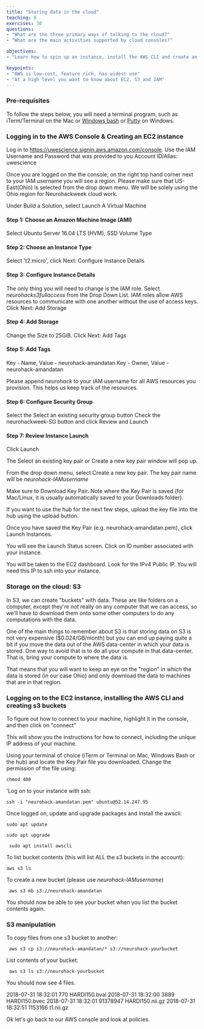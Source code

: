 ```yaml
---
title: "Storing data in the cloud"
teaching: 0
exercises: 30
questions:
- "What are the three primary ways of talking to the cloud?"
- "What are the main activities supported by cloud consoles?"

objectives:
- "Learn how to spin up an instance, install the AWS CLI and create an s3 bucket"

keypoints:
- "AWS is low-cost, feature rich, has widest use"
- "At a high level you want to know about EC2, S3 and IAM"
---
```


### Pre-requisites

To follow the steps below, you will need a terminal program, such as
iTerm/Terminal on the Mac or
[Windows bash](https://docs.microsoft.com/en-us/windows/wsl/install-win10) or
[Putty](https://www.putty.org) on Windows.

### Logging in to the AWS Console & Creating an EC2 instance

Log in to https://uwescience.signin.aws.amazon.com/console. Use the IAM
Username and Password that was provided to you Account ID/Alias:
uwescience

Once you are logged on the the console, on the right top hand corner next
to your IAM username you will see a region. Please make sure that
US-East(Ohio) is selected from the drop down menu. We will be solely
using the Ohio region for Neurohackweek cloud work.

Under Build a Solution, select Launch A Virtual Machine

#### Step 1: Choose an Amazon Machine Image (AMI)

Select Ubuntu Server 16.04 LTS (HVM), SSD Volume Type

#### Step 2: Choose an Instance Type

Select 't2.micro', click Next: Configure Instance Details

#### Step 3: Configure Instance Details

The only thing you will need to change is the IAM role. Select
*neurohacks3fullaccess* from the Drop Down List. IAM roles allow AWS
resources to communicate with one another without the use of access keys.
Click Next: Add Storage

#### Step 4: Add Storage

Change the Size to 25GiB. Click Next: Add Tags

#### Step 5: Add Tags

Key - Name, Value - neurohack-amandatan
Key - Owner, Value - neurohack-amandatan

Please append *neurohack* to your IAM username for all AWS resources you
provision. This helps us keep track of the resources.

#### Step 6: Configure Security Group

Select the Select an existing security group button
Check the neurohackweek-SG button and click Review and Launch

#### Step 7: Review Instance Launch

Click Launch

The Select an existing key pair or Create a new key pair window will pop
up.

From the drop down menu, select Create a new key pair. The key pair name
will be *neurohack-IAMusername*

Make sure to Download Key Pair. Note where the Key Pair is saved (for
Mac/Linux, it is usually automatically saved to your Downloads folder).

If you want to use the hub for the next few steps, upload the key file
into the hub using the upload button.

Once you have saved the Key Pair (e.g. neurohack-amandatan.pem), click
Launch Instances.

You will see the Launch Status screen. Click on ID number associated with
your instance.

You will be taken to the EC2 dashboard. Look for the IPv4 Public IP. You
will need this IP to ssh into your instance.

### Storage on the cloud: S3

In S3, we can create "buckets" with data. These are like folders on a
computer, except they're not really on any computer that we can access,
so we'll have to download them onto some other computers to do any
computations with the data.

One of the main things to remember about S3 is that storing data on S3 is
not very expensive ($0.024/GB/month) but you can end up paying quite a
bit if you move the data out of the AWS data-center in which your data is
stored. One way to avoid that is to do all your compute in that
data-center. That is, bring your compute to where the data is.

That means that you will want to keep an eye on the "region" in which the
data is stored (in our case Ohio) and only download the data to machines
that are in that region.


### Logging on to the EC2 instance, installing the AWS CLI and creating s3 buckets

To figure out how to connect to your machine, highlight it in the
console, and then click on "connect"

This will show you the instructions for how to connect, including the unique
IP address of your machine.

Using your terminal of choice (iTerm or Terminal on Mac, Windows Bash or
the hub) and locate the Key Pair file you downloaded. Change the
permission of the file using:

`chmod 400`

'Log on to your instance with ssh:

``` ssh -i "neurohack-amandatan.pem" ubuntu@52.14.247.95 ```

Once logged on, update and upgrade packages and install the awscli:

``` sudo apt update ```

``` sudo apt upgrade ```

``` sudo apt install awscli```

To list bucket contents (this will list ALL the s3 buckets in the account):

``` aws s3 ls ```

 To create a new bucket (please use *neurohack-IAMusername*)

``` aws s3 mb s3://neurohack-amandatan```

You should now be able to see your bucket when you list the bucket
contents again.

### S3 manipulation

To copy files from one s3 bucket to another:

``` aws s3 cp s3://neurohack-amandatan/* s3://neurohack-yourbucket```

List contents of your bucket:

``` aws s3 ls s3://neurohack-yourbucket```

You should now see 4 files.

2018-07-31 18:32:01        770 HARDI150.bval
2018-07-31 18:32:00       3889 HARDI150.bvec
2018-07-31 18:32:01   91378947 HARDI150.nii.gz
2018-07-31 18:32:51    1153166 t1.nii.gz

Ok let's go back to our AWS console and look at policies.
